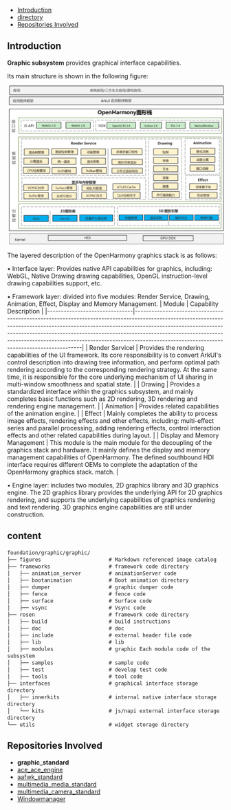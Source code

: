 - [Introduction](#Introduction)
- [directory](#directory)
- [Repositories Involved](#RepositoriesInvolved)

## Introduction

**Graphic subsystem** provides graphical interface capabilities.

Its main structure is shown in the following figure:

![Graphic subsystem architecture diagram](./figures/graphic_rosen_architecture.jpg)

The layered description of the OpenHarmony graphics stack is as follows:

• Interface layer: Provides native API capabilities for graphics, including: WebGL, Native Drawing drawing capabilities, OpenGL instruction-level drawing capabilities support, etc.

• Framework layer: divided into five modules: Render Service, Drawing, Animation, Effect, Display and Memory Management.
| Module                        | Capability Description                                                                                                                                                                                                                                                                                                                                                            |
|-------------------------------|-----------------------------------------------------------------------------------------------------------------------------------------------------------------------------------------------------------------------------------------------------------------------------------------------------------------------------------------------------------------------------------|
| Render Servicel               | Provides the rendering capabilities of the UI framework. Its core responsibility is to convert ArkUI's control description into drawing tree information, and perform optimal path rendering according to the corresponding rendering strategy. At the same time, it is responsible for the core underlying mechanism of UI sharing in multi-window smoothness and spatial state. |
| Drawing                       | Provides a standardized interface within the graphics subsystem, and mainly completes basic functions such as 2D rendering, 3D rendering and rendering engine management.                                                                                                                                                                                                         |
| Animation                     | Provides related capabilities of the animation engine.                                                                                                                                                                                                                                                                                                                            |
| Effect                        | Mainly completes the ability to process image effects, rendering effects and other effects, including: multi-effect series and parallel processing, adding rendering effects, control interaction effects and other related capabilities during layout.                                                                                                                           |
| Display and Memory Management | This module is the main module for the decoupling of the graphics stack and hardware. It mainly defines the display and memory management capabilities of OpenHarmony. The defined southbound HDI interface requires different OEMs to complete the adaptation of the OpenHarmony graphics stack. match.                                                                          |

• Engine layer: includes two modules, 2D graphics library and 3D graphics engine. The 2D graphics library provides the underlying API for 2D graphics rendering, and supports the underlying capabilities of graphics rendering and text rendering. 3D graphics engine capabilities are still under construction.


## content
```
foundation/graphic/graphic/
├── figures                      # Markdown referenced image catalog
├── frameworks                   # framework code directory
│   ├── animation_server         # animationServer code
│   ├── bootanimation            # Boot animation directory
│   ├── dumper                   # graphic dumper code
│   ├── fence                    # fence code
│   ├── surface                  # Surface code
│   ├── vsync                    # Vsync code
├── rosen                        # framework code directory
│   ├── build                    # build instructions
│   ├── doc                      # doc
│   ├── include                  # external header file code
│   ├── lib                      # lib
│   ├── modules                  # graphic Each module code of the subsystem
│   ├── samples                  # sample code
│   ├── test                     # develop test code
│   ├── tools                    # tool code
├── interfaces                   # graphical interface storage directory
│   ├── innerkits                # internal native interface storage directory
│   └── kits                     # js/napi external interface storage directory
└── utils                        # widget storage directory
```


## Repositories Involved<a name="RepositoriesInvolved"></a>
- **graphic_standard**
- [ace_ace_engine](https://gitee.com/openharmony/ace_ace_engine)
- [aafwk_standard](https://gitee.com/openharmony/aafwk_standard)
- [multimedia_media_standard](https://gitee.com/openharmony/multimedia_media_standard)
- [multimedia_camera_standard](https://gitee.com/openharmony/multimedia_camera_standard)
- [Windowmanager](https://gitee.com/openharmony/windowmanager)
